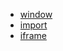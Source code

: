 * [window](javascriptWork/children/window)
* [import](javascriptWork/children/import)
* [iframe](javascriptWork/children/iframe)
